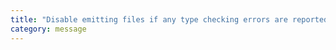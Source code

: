 ```yaml
---
title: "Disable emitting files if any type checking errors are reported."
category: message
---
```


